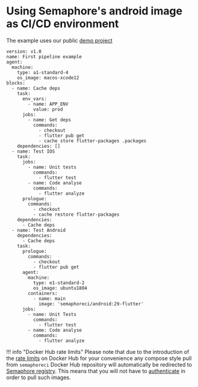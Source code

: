 # Using Semaphore's android image as CI/CD environment

The example uses our public [demo project](https://github.com/semaphoreci-demos/semaphore-demo-flutter)

```
version: v1.0
name: First pipeline example
agent:
  machine:
    type: a1-standard-4
    os_image: macos-xcode12
blocks:
  - name: Cache deps
    task:
      env_vars:
        - name: APP_ENV
          value: prod
      jobs:
        - name: Get deps
          commands:
            - checkout
            - flutter pub get
            - cache store flutter-packages .packages
    dependencies: []
  - name: Test IOS
    task:
      jobs:
        - name: Unit tests
          commands:
            - flutter test
        - name: Code analyse
          commands:
            - flutter analyze
      prologue:
        commands:
          - checkout
          - cache restore flutter-packages
    dependencies:
      - Cache deps
  - name: Test Android
    dependencies:
      - Cache deps
    task:
      prologue:
        commands:
          - checkout
          - flutter pub get
      agent:
        machine:
          type: e1-standard-2
          os_image: ubuntu1804
        containers:
          - name: main
            image: 'semaphoreci/android:29-flutter'
      jobs:
        - name: Unit Tests
          commands:
            - flutter test
        - name: Code analyse
          commands:
            - flutter analyze

```

!!! info "Docker Hub rate limits"
    Please note that due to the introduction of the [rate limits](https://docs.docker.com/docker-hub/download-rate-limit/) on Docker Hub for your convenience any compose style pull from `semaphoreci` Docker Hub repository will automatically be redirected to [Semaphore registry](/ci-cd-environment/semaphore-registry-images/). This means that you will not have to [authenticate](/ci-cd-environment/docker-authentication/) in order to pull such images.
